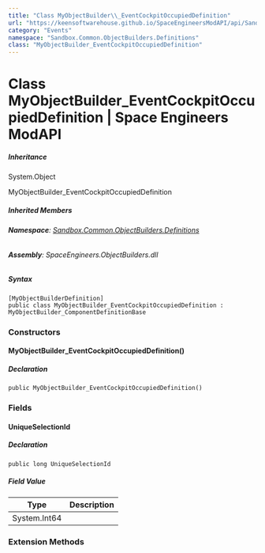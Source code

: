 ```yaml
---
title: "Class MyObjectBuilder\\_EventCockpitOccupiedDefinition"
url: "https://keensoftwarehouse.github.io/SpaceEngineersModAPI/api/Sandbox.Common.ObjectBuilders.Definitions.MyObjectBuilder_EventCockpitOccupiedDefinition.html"
category: "Events"
namespace: "Sandbox.Common.ObjectBuilders.Definitions"
class: "MyObjectBuilder_EventCockpitOccupiedDefinition"
---
```


# Class MyObjectBuilder\_EventCockpitOccupiedDefinition | Space Engineers ModAPI

##### Inheritance

System.Object

MyObjectBuilder\_EventCockpitOccupiedDefinition

##### Inherited Members

###### **Namespace**: [Sandbox.Common.ObjectBuilders.Definitions](https://keensoftwarehouse.github.io/SpaceEngineersModAPI/api/Sandbox.Common.ObjectBuilders.Definitions.html)

###### **Assembly**: SpaceEngineers.ObjectBuilders.dll

##### Syntax

```
[MyObjectBuilderDefinition]
public class MyObjectBuilder_EventCockpitOccupiedDefinition : MyObjectBuilder_ComponentDefinitionBase
```

### [](#constructors)Constructors

#### [](#Sandbox_Common_ObjectBuilders_Definitions_MyObjectBuilder_EventCockpitOccupiedDefinition__ctor)MyObjectBuilder\_EventCockpitOccupiedDefinition()

##### Declaration

```
public MyObjectBuilder_EventCockpitOccupiedDefinition()
```

### [](#fields)Fields

#### [](#Sandbox_Common_ObjectBuilders_Definitions_MyObjectBuilder_EventCockpitOccupiedDefinition_UniqueSelectionId)UniqueSelectionId

##### Declaration

```
public long UniqueSelectionId
```

##### Field Value

| Type | Description |
| --- | --- |
| System.Int64 |     |

### [](#extensionmethods)Extension Methods